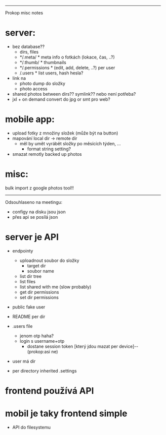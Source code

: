 
---

Prokop misc notes

# server:

* bez database??
  * dirs, files
  * */.meta/        * meta info o fotkách (lokace, čas, ..?)
  * */.thumb/       * thumbnails
  * */.permissions  * (edit, add, delete, ..?) per user
  * /.users         * list users, hash hesla?
* link na
  * photo dump do složky
  * photo access
* shared photos between dirs?? symlink?? nebo není potřeba?
* jxl + on demand convert do jpg or smt pro web?

# mobile app:

* upload fotky z množiny složek (může být na button)
* mapování local dir -> remote dir
  * měl by umět vyrábět složky po měsících týden, ...
    * format string setting?
* smazat remotly backed up photos

# misc:

bulk import z google photos tool!!

---

Odsouhlaseno na meetingu:

* configy na disku jsou json
* přes api se posílá json

# server je API

* endpointy
  * uploadnout soubor do složky
    * target dir
    * soubor name
  * list dir tree
  * list files
  * list shared with me (slow probably)
  * get dir permissions
  * set dir permissions

* public fake user

* README per dir

* .users file
  * jenom otp haha?
  * login s username+otp
    * dostane session token [který jdou mazat per device]--(prokop:asi ne)

* user má dir
* per directory inherited .settings

# frontend používá API
# mobil je taky frontend simple

* API do filesystemu

